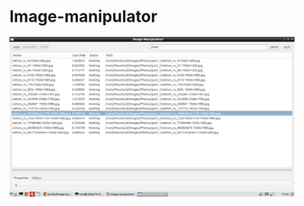 Image-manipulator
===================

![alt text](https://raw.githubusercontent.com/hosembafer/Image-manipulator/master/data/screenshots/in_proceed.png "In proceed")
